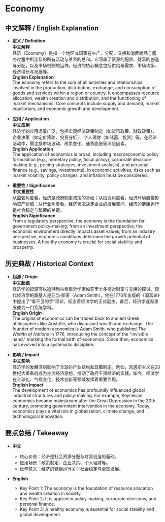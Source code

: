 # Economy

## 中文解释 / English Explanation

* **定义 / Definition**  
  **中文解释**  
  经济（Economy）是指一个地区或国家在生产、分配、交换和消费商品与服务过程中所涉及的所有活动与关系的总和。它涵盖了资源的配置、财富的创造与分配，以及市场机制的运作。经济的核心概念包括供给与需求、市场均衡、经济增长与发展等。  
  **English Explanation**  
  The economy refers to the sum of all activities and relationships involved in the production, distribution, exchange, and consumption of goods and services within a region or country. It encompasses resource allocation, wealth creation and distribution, and the functioning of market mechanisms. Core concepts include supply and demand, market equilibrium, and economic growth and development.

* **应用 / Application**  
  **中文应用**  
  经济学的应用场景广泛，包括宏观经济政策制定（如货币政策、财政政策）、企业决策（如定价策略、投资分析）、个人理财（如储蓄、投资）等。在经济活动中，需注意市场波动、政策变化、通货膨胀等风险因素。  
  **English Application**  
  The application of economics is broad, including macroeconomic policy formulation (e.g., monetary policy, fiscal policy), corporate decision-making (e.g., pricing strategies, investment analysis), and personal finance (e.g., savings, investments). In economic activities, risks such as market volatility, policy changes, and inflation must be considered.

* **重要性 / Significance**  
  **中文重要性**  
  从监管角度看，经济是政府制定政策的基础；从投资角度看，经济环境直接影响资产价值；从行业角度看，经济状况决定企业的发展空间。经济的健康运行是社会稳定与繁荣的关键。  
  **English Significance**  
  From a regulatory perspective, the economy is the foundation for government policy-making; from an investment perspective, the economic environment directly impacts asset values; from an industry perspective, economic conditions determine the growth potential of businesses. A healthy economy is crucial for social stability and prosperity.

## 历史典故 / Historical Context

* **起源 / Origin**  
  **中文起源**  
  经济学的起源可以追溯到古希腊哲学家如亚里士多德对财富与交换的探讨。现代经济学的奠基人是亚当·斯密（Adam Smith），他在1776年出版的《国富论》中提出了“看不见的手”理论，标志着经济学的正式诞生。此后，经济学逐渐发展成为一门系统学科。  
  **English Origin**  
  The origins of economics can be traced back to ancient Greek philosophers like Aristotle, who discussed wealth and exchange. The founder of modern economics is Adam Smith, who published *The Wealth of Nations* in 1776, introducing the concept of the "invisible hand," marking the formal birth of economics. Since then, economics has evolved into a systematic discipline.

* **影响 / Impact**  
  **中文影响**  
  经济学的发展深刻影响了全球的产业结构和政策制定。例如，凯恩斯主义在20世纪大萧条后成为主流经济思想，推动了政府干预经济的实践。如今，经济学在全球化、气候变化、技术创新等领域发挥着重要作用。  
  **English Impact**  
  The development of economics has profoundly influenced global industrial structures and policy-making. For example, Keynesian economics became mainstream after the Great Depression in the 20th century, promoting government intervention in the economy. Today, economics plays a vital role in globalization, climate change, and technological innovation.

## 要点总结 / Takeaway

* **中文**  
  - 核心价值：经济是社会资源分配与财富创造的基础。  
  - 应用场景：政策制定、企业决策、个人理财等。  
  - 延伸意义：经济的健康运行关乎社会稳定与全球发展。  

* **English**  
  - Key Point 1: The economy is the foundation of resource allocation and wealth creation in society.  
  - Key Point 2: It is applied in policy-making, corporate decisions, and personal finance.  
  - Key Point 3: A healthy economy is essential for social stability and global development.